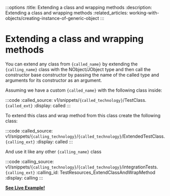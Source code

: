 :::options
:title: Extending a class and wrapping methods
:description: Extending a class and wrapping methods
:related_articles: working-with-objects/creating-instance-of-generic-object
:::

# Extending a class and wrapping methods

You can extend any class from `{called_name}` by extending the `{calling_name}` class with the NObject/JObject type and then call the constructor base constructor by passing the name of the called type and arguments for its constructor as an argument.  
  
Assuming we have a custom `{called_name}` with the following class inside:

:::code 
:called_source: v1/snippets/`{called_technology}`/TestClass.`{called_ext}`
:display: called
:::

To extend this class and wrap method from this class create the following class:

:::code 
:called_source: v1/snippets/`{calling_technology}`/`{called_technology}`/ExtendedTestClass.`{calling_ext}`
:display: called
:::

And use it like any other `{calling_name}` class

:::code 
:calling_source: v1/snippets/`{calling_technology}`/`{called_technology}`/integrationTests.`{calling_ext}`
:calling_id: TestResources_ExtendClassAndWrapMethod
:display: calling
:::  
  
[**See Live Example!**](http://lab.javonet.com/e/13)